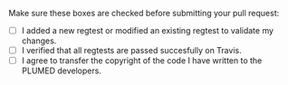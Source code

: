 Make sure these boxes are checked before submitting your pull request:

- [ ] I added a new regtest or modified an existing regtest to validate my changes.
- [ ] I verified that all regtests are passed succesfully on Travis.
- [ ] I agree to transfer the copyright of the code I have written to the PLUMED developers.
